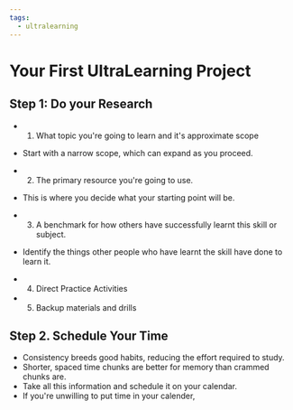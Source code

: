 ```yaml
---
tags:
  - ultralearning
---
```

# Your First UltraLearning Project

## Step 1: Do your Research
* 1. What topic you're going to learn and it's approximate scope
* Start with a narrow scope, which can expand as you proceed.

* 2. The primary resource you're going to use.
* This is where you decide what your starting point will be.

* 3. A benchmark for how others have successfully learnt this skill or subject.
* Identify the things other people who have learnt the skill have done to learn it.

* 4. Direct Practice Activities

* 5. Backup materials and drills

## Step 2. Schedule Your Time
* Consistency breeds good habits, reducing the effort required to study.
* Shorter, spaced time chunks are better for memory than crammed chunks are.
* Take all this information and schedule it on your calendar.
* If you're unwilling to put time in your calender, 